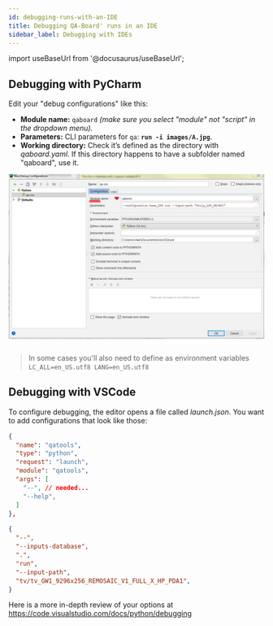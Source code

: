 ```yaml
---
id: debugging-runs-with-an-IDE
title: Debugging QA-Board' runs in an IDE
sidebar_label: Debugging with IDEs
---
```

import useBaseUrl from '@docusaurus/useBaseUrl';

## Debugging with PyCharm
Edit your "debug configurations" like this:

- **Module name:** `qaboard` *(make sure you select "module" not "script" in the dropdown menu).*
- **Parameters:** CLI parameters for `qa`: **`run -i images/A.jpg`**.
- **Working directory:** Check it’s defined as the directory with *qaboard.yaml*. If this directory happens to have a subfolder named "qaboard", use it.


![pyCharm setup](/img/pycharm-debugging-setup.png)

> In some cases you'll also need to define as environment variables `LC_ALL=en_US.utf8 LANG=en_US.utf8`

## Debugging with VSCode
To configure debugging, the editor opens a file called *launch.json*. You want to add configurations that look like those:

```json
{
  "name": "qatools",
  "type": "python",
  "request": "launch",
  "module": "qatools",
  "args": [
    "--", // needed...
    "--help",
  ]
},
```

```json
{
  "--",
  "--inputs-database",
  ".",
  "run",
  "--input-path",
  "tv/tv_GW1_9296x256_REMOSAIC_V1_FULL_X_HP_PDA1",
}
```

Here is a more in-depth review of your options at https://code.visualstudio.com/docs/python/debugging
